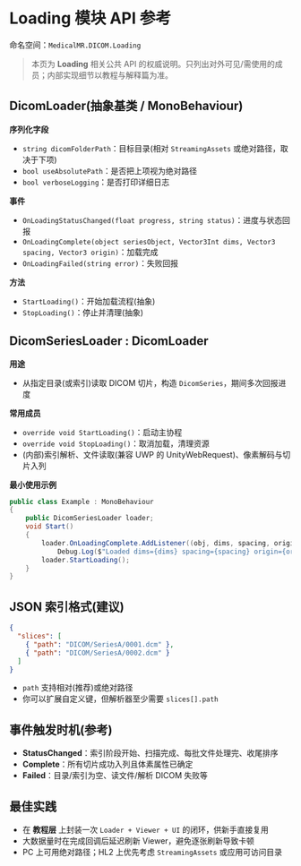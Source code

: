 # Loading 模块 API 参考

命名空间：`MedicalMR.DICOM.Loading`

> 本页为 **Loading** 相关公共 API 的权威说明。只列出对外可见/需使用的成员；内部实现细节以教程与解释篇为准。

## DicomLoader(抽象基类 / MonoBehaviour)

**序列化字段**

* `string dicomFolderPath`：目标目录(相对 `StreamingAssets` 或绝对路径，取决于下项)
* `bool useAbsolutePath`：是否把上项视为绝对路径
* `bool verboseLogging`：是否打印详细日志

**事件**

* `OnLoadingStatusChanged(float progress, string status)`：进度与状态回报
* `OnLoadingComplete(object seriesObject, Vector3Int dims, Vector3 spacing, Vector3 origin)`：加载完成
* `OnLoadingFailed(string error)`：失败回报

**方法**

* `StartLoading()`：开始加载流程(抽象)
* `StopLoading()`：停止并清理(抽象)

## DicomSeriesLoader : DicomLoader

**用途**

* 从指定目录(或索引)读取 DICOM 切片，构造 `DicomSeries`，期间多次回报进度

**常用成员**

* `override void StartLoading()`：启动主协程
* `override void StopLoading()`：取消加载，清理资源
* (内部)索引解析、文件读取(兼容 UWP 的 UnityWebRequest)、像素解码与切片入列

**最小使用示例**

```csharp
public class Example : MonoBehaviour
{
    public DicomSeriesLoader loader;
    void Start()
    {
        loader.OnLoadingComplete.AddListener((obj, dims, spacing, origin) =>
            Debug.Log($"Loaded dims={dims} spacing={spacing} origin={origin}"));
        loader.StartLoading();
    }
}
```

## JSON 索引格式(建议)

```json
{
  "slices": [
    { "path": "DICOM/SeriesA/0001.dcm" },
    { "path": "DICOM/SeriesA/0002.dcm" }
  ]
}
```

* `path` 支持相对(推荐)或绝对路径
* 你可以扩展自定义键，但解析器至少需要 `slices[].path`

## 事件触发时机(参考)

* **StatusChanged**：索引阶段开始、扫描完成、每批文件处理完、收尾排序
* **Complete**：所有切片成功入列且体素属性已确定
* **Failed**：目录/索引为空、读文件/解析 DICOM 失败等

## 最佳实践

* 在 **教程层** 上封装一次 `Loader + Viewer + UI` 的闭环，供新手直接复用
* 大数据量时在完成回调后延迟刷新 Viewer，避免逐张刷新导致卡顿
* PC 上可用绝对路径；HL2 上优先考虑 `StreamingAssets` 或应用可访问目录